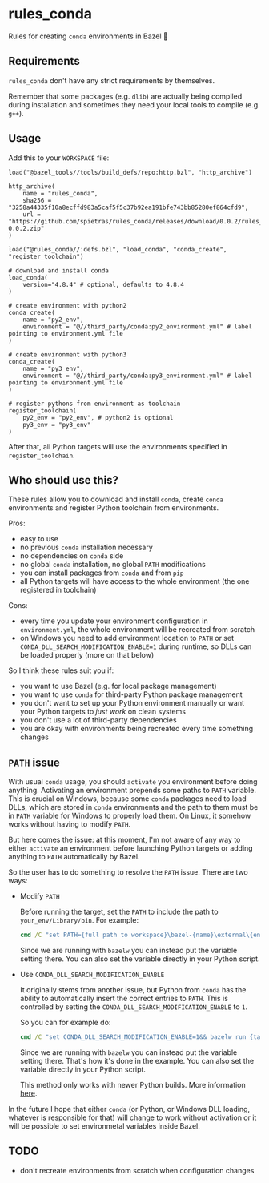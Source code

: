 # rules_conda

Rules for creating ```conda``` environments in Bazel :green_heart:

## Requirements

```rules_conda``` don't have any strict requirements by themselves.

Remember that some packages (e.g. ```dlib```) are actually being compiled during installation and sometimes they need your local tools to compile (e.g. ```g++```).

## Usage

Add this to your ```WORKSPACE``` file:

```Starlark
load("@bazel_tools//tools/build_defs/repo:http.bzl", "http_archive")

http_archive(
    name = "rules_conda",
    sha256 = "3258a44335f10a8ecffd983a5caf5f5c37b92ea191bfe743bb85280ef864cfd9",
    url = "https://github.com/spietras/rules_conda/releases/download/0.0.2/rules_conda-0.0.2.zip"
)

load("@rules_conda//:defs.bzl", "load_conda", "conda_create", "register_toolchain")

# download and install conda
load_conda(
    version="4.8.4" # optional, defaults to 4.8.4
)

# create environment with python2
conda_create(
    name = "py2_env",
    environment = "@//third_party/conda:py2_environment.yml" # label pointing to environment.yml file
)

# create environment with python3
conda_create(
    name = "py3_env",
    environment = "@//third_party/conda:py3_environment.yml" # label pointing to environment.yml file
)

# register pythons from environment as toolchain
register_toolchain(
    py2_env = "py2_env", # python2 is optional
    py3_env = "py3_env"
)
```

After that, all Python targets will use the environments specified in ```register_toolchain```.

## Who should use this?

These rules allow you to download and install ```conda```, create ```conda``` environments and register Python toolchain from environments.

Pros:
- easy to use
- no previous ```conda``` installation necessary
- no dependencies on ```conda``` side
- no global ```conda``` installation, no global ```PATH``` modifications
- you can install packages from ```conda``` and from ```pip```
- all Python targets will have access to the whole environment (the one registered in toolchain)

Cons:
- every time you update your environment configuration in ```environment.yml```, the whole environment will be recreated from scratch
- on Windows you need to add environment location to ```PATH``` or set ```CONDA_DLL_SEARCH_MODIFICATION_ENABLE=1``` during runtime, so DLLs can be loaded properly (more on that below) 

So I think these rules suit you if:
- you want to use Bazel (e.g. for local package management)
- you want to use ```conda``` for third-party Python package management
- you don't want to set up your Python environment manually or want your Python targets to _just work_ on clean systems
- you don't use a lot of third-party dependencies
- you are okay with environments being recreated every time something changes

## ```PATH``` issue

With usual ```conda``` usage, you should ```activate``` you environment before doing anything. Activating an environment prepends some paths to ```PATH``` variable. This is crucial on Windows, because some ```conda``` packages need to load DLLs, which are stored in ```conda``` environments and the path to them must be in ```PATH``` variable for Windows to properly load them. On Linux, it somehow works without having to modify ```PATH```.

But here comes the issue: at this moment, I'm not aware of any way to either ```activate``` an environment before launching Python targets or adding anything to ```PATH``` automatically by Bazel.

So the user has to do something to resolve the ```PATH``` issue. There are two ways:

- Modify ```PATH```

	Before running the target, set the ```PATH``` to include the path to ```your_env/Library/bin```. For example:

	```cmd
	cmd /C "set PATH={full path to workspace}\bazel-{name}\external\{env_name}\{env_name}\Library\bin;%PATH%&& bazelw run {target}"
	```

	Since we are running with ```bazelw``` you can instead put the variable setting there. You can also set the variable directly in your Python script.

- Use ```CONDA_DLL_SEARCH_MODIFICATION_ENABLE```

	It originally stems from another issue, but Python from ```conda``` has the ability to automatically insert the correct entries to ```PATH```. This is controlled by setting the ```CONDA_DLL_SEARCH_MODIFICATION_ENABLE``` to ```1```.

	So you can for example do:

	```cmd
	cmd /C "set CONDA_DLL_SEARCH_MODIFICATION_ENABLE=1&& bazelw run {target}"
	```

	Since we are running with ```bazelw``` you can instead put the variable setting there. That's how it's done in the example. You can also set the variable directly in your Python script.

	This method only works with newer Python builds. More information [here](https://docs.conda.io/projects/conda/en/latest/user-guide/troubleshooting.html#mkl-library).

In the future I hope that either ```conda``` (or Python, or Windows DLL loading, whatever is responsible for that) will change to work without activation or it will be possible to set environmetal variables inside Bazel.

## TODO

- don't recreate environments from scratch when configuration changes

